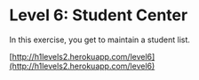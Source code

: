 Level 6: Student Center
=======================

In this exercise, you get to maintain a student list.

[http://h1levels2.herokuapp.com/level6](http://h1levels2.herokuapp.com/level6)
